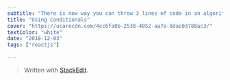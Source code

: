 ```yaml
---
subtitle: "There is now way you can throw 3 lines of code in an algorithm without have to include a conditional"
title: "Using Conditionals"
cover: "https://ucarecdn.com/4cc6fa0b-2530-4052-aa7e-8dac03788ac3/"
textColor: "white"
date: "2018-12-03"
tags: ["reactjs"]

---
```

> Written with [StackEdit](https://stackedit.io/).
<!--stackedit_data:
eyJoaXN0b3J5IjpbMTI3NTIwNzA2MiwtMTIyNzI2NjM3MCw3Mz
A5OTgxMTZdfQ==
-->